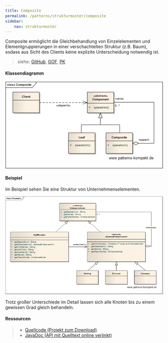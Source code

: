 ```yaml
---
title: Composite
permalink: /patterns/strukturmuster/composite
sidebar:
    nav: strukturmuster
---
```


Composite ermöglicht die Gleichbehandlung von Einzelelementen und Elementgruppierungen in einer verschachtelten Struktur (z.B. Baum), sodass aus Sicht des Clients keine explizite Unterscheidung notwendig ist.

> siehe: [GitHub](https://github.com/KarlEilebrecht/patterns-kompakt-code/blob/main/src/test/java/de/calamanari/pk/composite/README.md), [GOF](/literature#gof), [PK](/literature#pk)

#### Klassendiagramm

![](/images/patterns/composite/composite_cn.png)

#### Beispiel

Im Beispiel sehen Sie eine Struktur von Unternehmenselementen.

![](/images/patterns/composite/composite_cx.png)

Trotz großer Unterschiede im Detail lassen sich alle Knoten bis zu einem gewissen Grad gleich behandeln.

#### Ressourcen

> * [Quellcode (Projekt zum Download)](/patterns#codebeispiele)
> * [JavaDoc (API mit Quelltext online verlinkt)]()